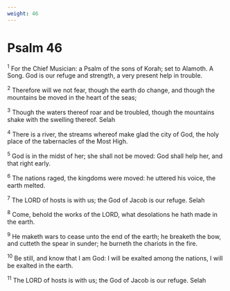 ```yaml
---
weight: 46
---
```


# Psalm 46

<sup>1</sup> For the Chief Musician: a Psalm of the sons of Korah; set to Alamoth. A Song. God is our refuge and strength, a very present help in trouble. 

<sup>2</sup> Therefore will we not fear, though the earth do change, and though the mountains be moved in the heart of the seas; 

<sup>3</sup> Though the waters thereof roar and be troubled, though the mountains shake with the swelling thereof. Selah 

<sup>4</sup> There is a river, the streams whereof make glad the city of God, the holy place of the tabernacles of the Most High. 

<sup>5</sup> God is in the midst of her; she shall not be moved: God shall help her, and that right early. 

<sup>6</sup> The nations raged, the kingdoms were moved: he uttered his voice, the earth melted. 

<sup>7</sup> The LORD of hosts is with us; the God of Jacob is our refuge. Selah 

<sup>8</sup> Come, behold the works of the LORD, what desolations he hath made in the earth. 

<sup>9</sup> He maketh wars to cease unto the end of the earth; he breaketh the bow, and cutteth the spear in sunder; he burneth the chariots in the fire. 

<sup>10</sup> Be still, and know that I am God: I will be exalted among the nations, I will be exalted in the earth. 

<sup>11</sup> The LORD of hosts is with us; the God of Jacob is our refuge. Selah 



